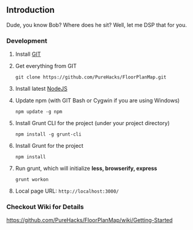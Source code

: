 ## Introduction
Dude, you know Bob? Where does he sit?
Well, let me DSP that for you.

### Development
1. Install [GIT](http://git-scm.com/downloads)
2. Get everything from GIT

    `git clone https://github.com/PureHacks/FloorPlanMap.git`

4. Install latest [NodeJS](http://nodejs.org/)
5. Update npm (with GIT Bash or Cygwin if you are using Windows)

    `npm update -g npm`

6. Install Grunt CLI for the project (under your project directory)

    `npm install -g grunt-cli`

7. Install Grunt for the project

    `npm install`

8. Run grunt, which will initialize **less, browserify, express**

    `grunt workon`

9. Local page URL: `http://localhost:3000/`

### Checkout Wiki for Details
https://github.com/PureHacks/FloorPlanMap/wiki/Getting-Started